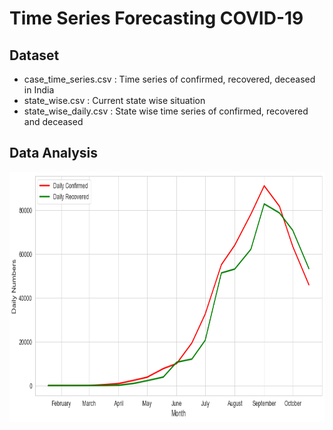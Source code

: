 # Time Series Forecasting COVID-19

## Dataset

- case_time_series.csv : Time series of confirmed, recovered, deceased in India
- state_wise.csv : Current state wise situation
- state_wise_daily.csv : State wise time series of confirmed, recovered and deceased

## Data Analysis

<p align="center">
  <img width="600" height="400" src="Heatmap/download.png">
</p>


